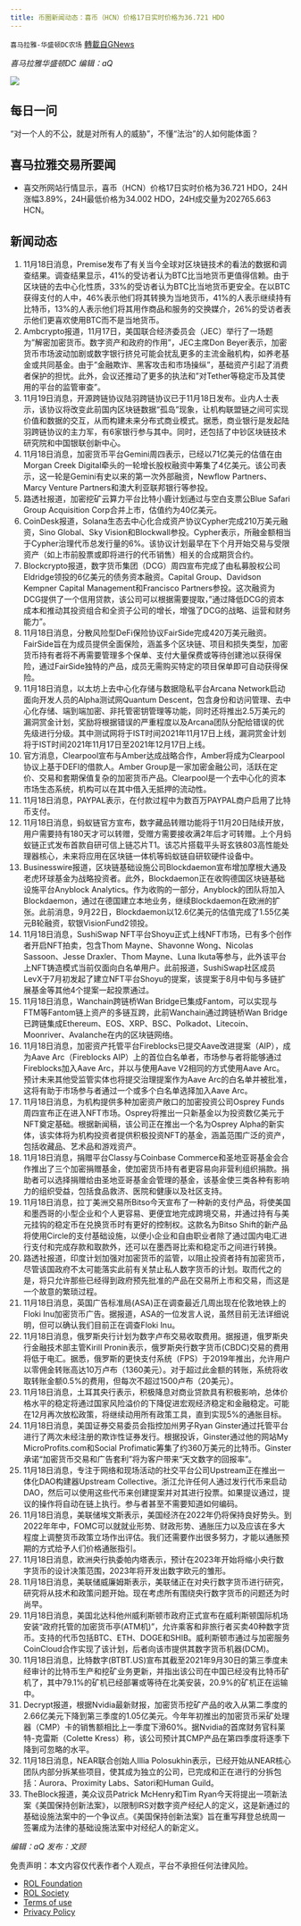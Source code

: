 ```yaml
---
title: 币圈新闻动态：喜币（HCN）价格17日实时价格为36.721 HDO
---
```

`喜马拉雅-华盛顿DC农场` [轉載自GNews](https://gnews.org/zh-hans/1677168/)

*喜马拉雅华盛顿DC 编辑：aQ*

![](http://himalayawashingtondc.org/wp-content/uploads/2021/07/ScreenShot-2021-07-31-at-16.20.22@2x.png)



## 每日一问





“对一个人的不公，就是对所有人的威胁”，不懂“法治”的人如何能体面？





## 喜马拉雅交易所要闻





- 喜交所网站行情显示，喜币（HCN）价格17日实时价格为36.721 HDO，24H涨幅3.89%，24H最低价格为34.002 HDO，24H成交量为202765.663 HCN。






## 新闻动态





1. 11月18日消息，Premise发布了有关当今全球对区块链技术的看法的数据和调查结果。调查结果显示，41%的受访者认为BTC比当地货币更值得信赖。由于区块链的去中心化性质，33%的受访者认为BTC比当地货币更安全。在以BTC获得支付的人中，46%表示他们将其转换为当地货币，41%的人表示继续持有比特币，13%的人表示他们将其用作商品和服务的交换媒介，26%的受访者表示他们更喜欢使用BTC而不是当地货币。
2. Ambcrypto报道，11月17日，美国联合经济委员会（JEC）举行了一场题为”解密加密货币。数字资产和政府的作用”，JEC主席Don Beyer表示，加密货币市场波动加剧或数字银行挤兑可能会扰乱更多的主流金融机构，如养老基金或共同基金。由于”金融欺诈、黑客攻击和市场操纵”，基础资产引起了消费者保护的担忧。此外，会议还推动了更多的执法和”对Tether等稳定币及其使用的平台的监管审查”。
3. 11月19日消息，开源跨链协议陆羽跨链协议已于11月18日发布。业内人士表示，该协议将改变此前国内区块链数据“孤岛”现象，让机构联盟链之间可实现价值和数据的交互，从而构建未来分布式商业模式。据悉，商业银行是发起陆羽跨链协议的主力军，有6家银行参与其中。同时，还包括了中钞区块链技术研究院和中国银联创新中心。
4. 11月18日消息，加密货币平台Gemini周四表示，已经以71亿美元的估值在由Morgan Creek Digital牵头的一轮增长股权融资中筹集了4亿美元。该公司表示，这一轮是Gemini有史以来的第一次外部融资，Newflow Partners、Marcy Venture Partners和澳大利亚联邦银行等参投。
5. 路透社报道，加密挖矿云算力平台比特小鹿计划通过与空白支票公Blue Safari Group Acquisition Corp合并上市，估值约为40亿美元。
6. CoinDesk报道，Solana生态去中心化合成资产协议Cypher完成210万美元融资，Sino Global、Sky Vision和Blockwall参投。Cypher表示，所融金额相当于Cypher治理代币总发行量的6%。该协议计划最早在下个月开始交易与受限资产（如上市前股票或即将进行的代币销售）相关的合成期货合约。
7. Blockcrypto报道，数字货币集团（DCG）周四宣布完成了由私募股权公司Eldridge领投的6亿美元的债务资本融资。Capital Group、Davidson Kempner Capital Management和Francisco Partners参投。这次融资为DCG提供了一个信用贷款，该公司可以根据需要提取，”通过降低DCG的资本成本和推动其投资组合和全资子公司的增长，增强了DCG的战略、运营和财务能力”。
8. 11月18日消息，分散风险型DeFi保险协议FairSide完成420万美元融资。FairSide旨在为成员提供全面保险，涵盖多个区块链、项目和损失类型，加密货币持有者将不再需要管理多个保单、支付大量保费或等待创建池以获得保险，通过FairSide独特的产品，成员无需购买特定的项目保单即可自动获得保险。
9. 11月18日消息，以太坊上去中心化存储与数据隐私平台Arcana Network启动面向开发人员的Alpha测试网Quantum Descent，包含身份和访问管理、去中心化存储、端到端加密、非托管密钥管理等功能，同时还将推出2.5万美元的漏洞赏金计划，奖励将根据错误的严重程度以及Arcana团队分配给错误的优先级进行分级。其中测试网将于IST时间2021年11月17日上线，漏洞赏金计划将于IST时间2021年11月17日至2021年12月17日上线。
10. 官方消息，Clearpool宣布与Amber达成战略合作，Amber将成为Clearpool协议上基于DEFI的借款人。Amber Group是一家加密金融公司，活跃在定价、交易和套期保值复杂的加密货币产品。Clearpool是一个去中心化的资本市场生态系统，机构可以在其中借入无抵押的流动性。
11. 11月18日消息，PAYPAL表示，在付款过程中为数百万PAYPAL商户启用了比特币支付。
12. 11月18日消息，蚂蚁链官方宣布，数字藏品转赠功能将于11月20日陆续开放，用户需要持有180天才可以转赠，受赠方需要接收满2年后才可转赠。上个月蚂蚁链正式发布首款自研可信上链芯片T1。该芯片搭载平头哥玄铁803高性能处理器核心，未来将应用在区块链一体机等蚂蚁链自研软硬件设备中。
13. Businesswire报道，区块链基础设施公司Blockdaemon宣布增加摩根大通及老虎环球基金为战略投资者。此外，Blockdaemon正在收购德国区块链基础设施平台Anyblock Analytics。作为收购的一部分，Anyblock的团队将加入Blockdaemon，通过在德国建立本地业务，继续Blockdaemon在欧洲的扩张。此前消息，9月22日，Blockdaemon以12.6亿美元的估值完成了1.55亿美元B轮融资，软银VisionFund2领投。
14. 11月18日消息，SushiSwap NFT平台Shoyu正式上线NFT市场，已有多个创作者开启NFT拍卖，包含Thom Mayne、Shavonne Wong、Nicolas Sassoon、Jesse Draxler、Thom Mayne、Luna Ikuta等参与，此外该平台上NFT铸造模式当前仅面向白名单用户。此前报道，SushiSwap社区成员LevX于7月初发起了建立NFT平台Shoyu的提案，该提案于8月中旬与多链扩展基金等其他4个提案一起投票通过。
15. 11月18日消息，Wanchain跨链桥Wan Bridge已集成Fantom，可以实现与FTM等Fantom链上资产的多链互跨，此前Wanchain通过跨链桥Wan Bridge已跨链集成Ethereum、EOS、XRP、BSC、Polkadot、Litecoin、Moonriver、Avalanche在内的区块链网络。
16. 11月18日消息，加密资产托管平台Fireblocks已提交Aave改进提案（AIP），成为Aave Arc（Fireblocks AIP）上的首位白名单者，市场参与者将能够通过Fireblocks加入Aave Arc，并以与使用Aave V2相同的方式使用Aave Arc。预计未来其他受监管实体也将提交治理提案作为Aave Arc的白名单并被批准，这将有助于市场参与者通过一个或多个白名单选择加入Aave Arc。
17. 11月18日消息，为机构提供多种加密资产敞口的加密投资公司Osprey Funds周四宣布正在进入NFT市场。Osprey将推出一只新基金以为投资数亿美元于NFT奠定基础。根据新闻稿，该公司正在推出一个名为Osprey Alpha的新实体，该实体将为机构投资者提供积极投资NFT的基金，涵盖范围广泛的资产，包括收藏品、艺术品和游戏资产。
18. 11月18日消息，捐赠平台Classy与Coinbase Commerce和圣地亚哥基金会合作推出了三个加密捐赠基金，使加密货币持有者更容易向非营利组织捐款。捐助者可以选择捐赠给由圣地亚哥基金会管理的基金，该基金使三类各种有影响力的组织受益，包括食品救济、医院和健康以及社区支持。
19. 11月18日消息，拉丁美洲交易所Bitso今天宣布了一种新的支付产品，将使美国和墨西哥的小型企业和个人更容易、更便宜地完成跨境交易，并通过持有与美元挂钩的稳定币在兑换货币时有更好的控制权。这款名为Bitso Shift的新产品将使用Circle的支付基础设施，以便小企业和自由职业者除了通过国内电汇进行支付和完成存款和取款外，还可以在墨西哥比索和稳定币之间进行转换。
20. 路透社报道，印度计划加强对加密货币的监管，以阻止投资者持有加密货币，尽管该国政府不太可能落实此前有关禁止私人数字货币的计划。取而代之的是，将只允许那些已经得到政府预先批准的产品在交易所上市和交易，而这是一个故意的繁琐过程。
21. 11月18日消息，英国广告标准局(ASA)正在调查最近几周出现在伦敦地铁上的Floki Inu加密货币广告。据报道，ASA的一位发言人说，虽然目前无法详细说明，但可以确认我们目前正在调查Floki Inu。
22. 11月18日消息，俄罗斯央行计划为数字卢布交易收取费用。据报道，俄罗斯央行金融技术部主管Kirill Pronin表示，俄罗斯央行数字货币(CBDC)交易的费用将低于电汇。据悉，俄罗斯的更快支付系统（FPS）于2019年推出，允许用户以零佣金转账高达10万卢布（1360美元）。对于超过此金额的转账，系统将收取转账金额0.5%的费用，但每次不超过1500卢布（20美元）。
23. 11月18日消息，土耳其央行表示，积极降息对商业贷款具有积极影响，总体价格水平的稳定将通过国家风险溢价的下降促进宏观经济稳定和金融稳定。可能在12月再次放松政策，将继续动用所有政策工具，直到实现5%的通胀目标。
24. 11月18日消息，美国证券交易委员会指控加州男子Ryan Ginster通过托管平台进行了两次未经注册的欺诈性证券发行。根据投诉，Ginster通过他的网站My MicroProfits.com和Social Profimatic筹集了约360万美元的比特币。Ginster承诺“加密货币交易和广告套利”将为客户带来“天文数字的回报率”。
25. 11月18日消息，专注于网络和现场活动的社交平台公司Upstream正在推出一体化DAO构建器Upstream Collective。浙江允许任何人通过发行代币来启动DAO，然后可以使用这些代币来创建提案并对其进行投票。如果提议通过，提议的操作将自动在链上执行。参与者甚至不需要知道如何编码。
26. 11月18日消息，美联储埃文斯表示，美国经济在2022年仍将保持良好势头。到2022年年中，FOMC可以就就业形势、财政形势、通胀压力以及应该在多大程度上调整货币政策立场作出评估。我们还需要作出很多努力，才能以通胀预期的方式给予人们价格通胀指引。
27. 11月18日消息，欧洲央行执委帕内塔表示，预计在2023年开始将缩小央行数字货币的设计决策范围，2023年将开发出数字欧元的雏形。
28. 11月18日消息，美联储威廉姆斯表示，美联储正在对央行数字货币进行研究，研究将从技术和政策问题开始。现在考虑所有围绕央行数字货币的问题还为时尚早。
29. 11月18日消息，美国北达科他州威利斯顿市政府正式宣布在威利斯顿国际机场安装“政府托管的加密货币亭(ATM机)”，允许乘客和非旅行者买卖40种数字货币。支持的代币包括BTC、ETH、DOGE和SHIB。威利斯顿市通过与加密服务CoinCloud合作实现了该计划，后者向该市提供其数字货币机器(DCM)。
30. 11月18日消息，比特数字(BTBT.US)宣布其截至2021年9月30日的第三季度未经审计的比特币生产和挖矿业务更新，并指出该公司在中国已经没有比特币矿机了，其中79.1%的矿机已经部署或等待在北美安装，20.9%的矿机正在运输中。
31. Decrypt报道，根据Nvidia最新财报，加密货币挖矿产品的收入从第二季度的2.66亿美元下降到第三季度的1.05亿美元。今年年初推出的加密货币采矿处理器（CMP）卡的销售额相比上一季度下滑60%。据Nvidia的首席财务官科莱特-克雷斯（Colette Kress）称，该公司预计其CMP产品在第四季度将逐季下降到可忽略的水平。
32. 11月18日消息，NEAR联合创始人Illia Polosukhin表示，已经开始从NEAR核心团队内部分拆某些项目，使其成为独立的公司，已完成和正在进行的分拆包括：Aurora、Proximity Labs、Satori和Human Guild。
33. TheBlock报道，美众议员Patrick McHenry和Tim Ryan今天将提出一项新法案《美国保持创新法案》，以限制IRS对数字资产经纪人的定义，这是新通过的基础设施法案中的一个争议点。《美国保持创新法案》旨在重写拜登总统周一签署成为法律的基础设施法案中对经纪人的新定义。





*编辑：aQ
发布：文顾*


 
 

免责声明：本文内容仅代表作者个人观点，平台不承担任何法律风险。

- [ROL Foundation](https://rolfoundation.org/)
- [ROL Society](https://rolsociety.org/)
- [Terms of use](https://gnews.org/terms-of-use-3/)
- [Privacy Policy](https://gnews.org/privacy-policy/)

